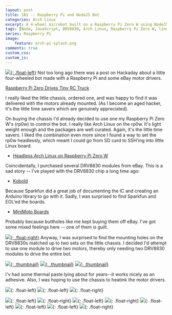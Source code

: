 ```yaml
---
layout: post
title: 1B1 -- Raspberry Pi and NodeJS Bot
categories: Arch Linux
excerpt: A 4-wheel microbot built on a Raspberry Pi Zero W using NodeJS.
tags: [Node, JavaScript, DRV8830, Arch Linux, Raspberry Pi Zero W, linux, i2c]
series: Raspberry Pi
image: 
    feature: arch-pi-splash.png
comments: true
custom_css:
custom_js: 
---
```



[![](https://ladvien.com/images/1b1_frame.jpg){: .float-left}](https://ladvien.com/raw_images/1b1_frame.jpg) Not too long ago there was a post on Hackaday about a little four-wheeled bot made with a Raspberry Pi and some eBay motor drivers.

[Raspberry Pi Zero Drives Tiny RC Truck](https://hackaday.com/2018/01/24/raspberry-pi-zero-drives-tiny-rc-truck/)

I really liked the little chassis, ordered one, and was happy to find it was delivered with the motors already mounted.  (As I become an aged hacker, it's the little time savers which are genuinely appreciated).

On buying the chassis I'd already decided to use one my Raspberry Pi Zero W's (rp0w) to control the bot.  I really like Arch Linux on the rp0w.  It's light weight enough and the packages are well curated.  Again, it's the little time savers.  I liked the combination even more since I found a way to set the rp0w headlessly, which meant I could go from SD card to SSH'ing into little Linux board.

* [Headless Arch Linux on Raspberry Pi Zero W](https://ladvien.com/installing-arch-linux-raspberry-pi-zero-w/)

Coincidentally, I purchased several DRV8830 modules from eBay.  This is a sad story -- I've played with the DRV8830 chip a long time ago:

* [Kobold](https://ladvien.com/kobold/)

 Because Sparkfun did a great job of documenting the IC and creating an Arduino library to go with it.  Sadly, I was surprised to find Sparkfun and EOL'ed the boards.

* [MiniMoto Boards](https://www.sparkfun.com/products/retired/11890)

Probably because buttholes like me kept buying them off eBay.  I've got some mixed feelings here -- one of them is guilt.

[![](https://ladvien.com/images/1b1_holes_line_up.jpg){: .float-right}](https://ladvien.com/images/1b1_holes_line_up.jpg)
Anyway, I was surprised to find the mounting holes on the DRV8830s matched up to two sets on the little chassis. I decided I'd attempt to use one module to drive two motors, thereby only needing two DRV8830 modules to drive the entire bot.

<div style="clear: both;"></div>

[![](https://ladvien.com/images/1b1_thermal_paste.jpg){: .thumbnail}](https://ladvien.com/raw_images/1b1_thermal_paste.jpg)
[![](https://ladvien.com/images/1b1_board_latched_down.jpg){: .thumbnail}](https://ladvien.com/raw_images/1b1_board_latched_down.jpg)
[![](https://ladvien.com/images/1b1_screw_it_down.jpg){: .thumbnail}](https://ladvien.com/raw_images/1b1_screw_it_down.jpg)

I'v had some thermal paste lying about for years--it works nicely as an adhesive.  Also, I was hoping to use the chassis to heatink the motor drivers.

<div style="clear: both;"></div>

![](https://ladvien.com/images/1b1_adding_power.jpg){: .float-left}
![](https://ladvien.com/images/1b1_boards_latched_down2.jpg){: .float-left}
![](https://ladvien.com/images/1b1_adding_power.jpg){: .float-right}

![](https://ladvien.com/images/1b1_making_a_interface.jpg){: .float-left}
![](https://ladvien.com/images/1b1_no_strings.jpg){: .float-right}
![](https://ladvien.com/images/1b1_power_and_isolated.jpg){: .float-left}
![](https://ladvien.com/images/1b1_power.jpg){: .float-right}
![](https://ladvien.com/images/1b1_salvaged_load_share.jpg){: .float-left}
![](https://ladvien.com/images/1b1_test_drv8830.jpg){: .float-left}
![](https://ladvien.com/images/1b1_wiring_the_motors.jpg){: .float-left}
![](https://ladvien.com/images/1b1_wiring_motors_2.jpg){: .float-right}
<div style="clear: both;"></div>
<!-- <div class="flex-video">
<iframe width="184" height="104" src="https://www.youtube.com/embed/PmRkM8vABuI" frameborder="0" allowfullscreen></iframe></div> -->
<!-- 
<a href="http://www.youtube.com/watch?feature=player_embedded&v=PmRkM8vABuI" target="_blank"><img src="http://img.youtube.com/vi/PmRkM8vABuI/0.jpg" alt="IMAGE ALT TEXT HERE" width="240" height="180" border="10"/></a> -->